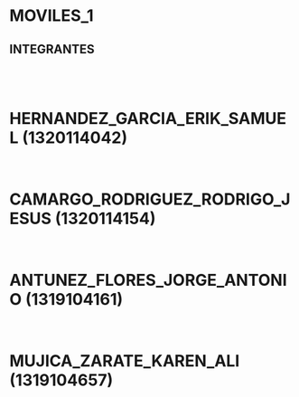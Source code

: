 # MOVILES_1
<h2>INTEGRANTES<h2><br>
<h1>HERNANDEZ_GARCIA_ERIK_SAMUEL (1320114042)</h1><br>
<h1>CAMARGO_RODRIGUEZ_RODRIGO_JESUS (1320114154)</h1><br>
<h1>ANTUNEZ_FLORES_JORGE_ANTONIO (1319104161)</h1><br>
<h1>MUJICA_ZARATE_KAREN_ALI (1319104657)</h1><br>
